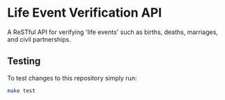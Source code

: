 Life Event Verification API
===========================

A ReSTful API for verifying 'life events' such as births, deaths, marriages, and civil partnerships.

Testing
-------

To test changes to this repository simply run:
```bash
make test 
```
